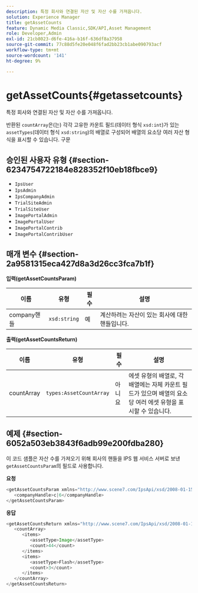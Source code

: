 ```yaml
---
description: 특정 회사와 연결된 자산 및 자산 수를 가져옵니다.
solution: Experience Manager
title: getAssetCounts
feature: Dynamic Media Classic,SDK/API,Asset Management
role: Developer,Admin
exl-id: 21cb8023-d6fe-416a-b16f-636df8a37958
source-git-commit: 77c88d5fe20e048f6fad2bb23cb1abe090793acf
workflow-type: tm+mt
source-wordcount: '141'
ht-degree: 9%

---
```


# getAssetCounts{#getassetcounts}

특정 회사와 연결된 자산 및 자산 수를 가져옵니다.

반환된 `countArray`은(는) 각각 고유한 카운트 필드(데이터 형식 `xsd:int`)가 있는 `assetTypes`(데이터 형식 `xsd:string`)의 배열로 구성되어 배열의 요소당 여러 자산 형식을 표시할 수 있습니다.
구문

## 승인된 사용자 유형 {#section-6234754722184e828352f10eb18fbce9}

* `IpsUser`
* `IpsAdmin`
* `IpsCompanyAdmin`
* `TrialSiteAdmin`
* `TrialSiteUser`
* `ImagePortalAdmin`
* `ImagePortalUser`
* `ImagePortalContrib`
* `ImagePortalContribUser`

## 매개 변수 {#section-2a9581315eca427d8a3d26cc3fca7b1f}

**입력(getAssetCountsParam)**

| 이름 | 유형 | 필수 | 설명 |
|---|---|---|---|
| company핸들 | `xsd:string` | 예 | 계산하려는 자산이 있는 회사에 대한 핸들입니다. |

**출력(getAssetCountsReturn)**

| 이름 | 유형 | 필수 | 설명 |
|---|---|---|---|
| countArray | `types:AssetCountArray` | 아니요 | 에셋 유형의 배열로, 각 배열에는 자체 카운트 필드가 있으며 배열의 요소당 여러 에셋 유형을 표시할 수 있습니다. |

## 예제 {#section-6052a503eb3843f6adb99e200fdba280}

이 코드 샘플은 자산 수를 가져오기 위해 회사의 핸들을 IPS 웹 서비스 서버로 보낸 `getAssetCountsParam`의 필드로 사용합니다.

**요청**

```java
<getAssetCountsParam xmlns="http://www.scene7.com/IpsApi/xsd/2008-01-15">
   <companyHandle>c|6</companyHandle>
</getAssetCountsParam>
```

**응답**

```java
<getAssetCountsReturn xmlns="http://www.scene7.com/IpsApi/xsd/2008-01-15">
   <countArray>
      <items>
         <assetType>Image</assetType>
         <count>44</count>
      </items>
      <items>
         <assetType>Flash</assetType>
         <count>3</count>
      </items>
   </countArray>
</getAssetCountsReturn>
```
